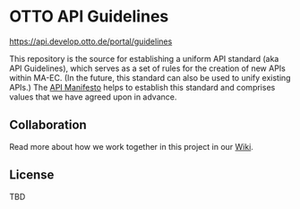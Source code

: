 # OTTO API Guidelines

<https://api.develop.otto.de/portal/guidelines>

This repository is the source for establishing a uniform API standard (aka API Guidelines), which serves as a set of rules for the creation of new APIs within MA-EC.
(In the future, this standard can also be used to unify existing APIs.)
The [API Manifesto](/manifesto.md) helps to establish this standard and comprises values that we have agreed upon in advance.

## Collaboration

Read more about how we work together in this project in our [Wiki](https://github.com/otto-ec/ottoapi_guidelines/wiki).

## License

TBD
